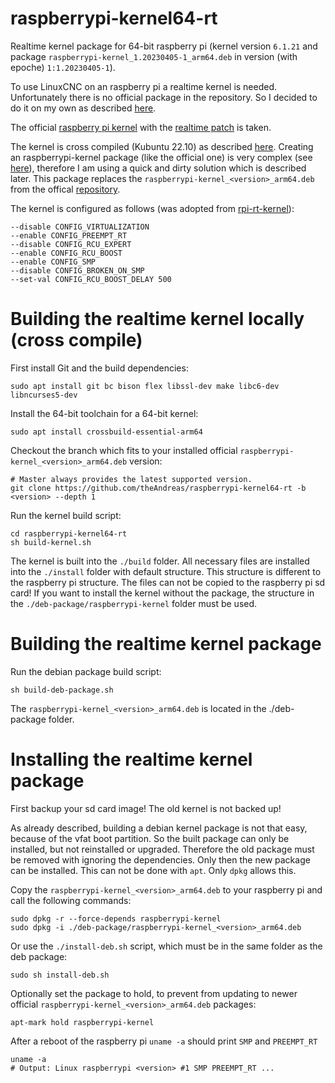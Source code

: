 # raspberrypi-kernel64-rt

Realtime kernel package for 64-bit raspberry pi (kernel version `6.1.21` and package `raspberrypi-kernel_1.20230405-1_arm64.deb` in version (with epoche) `1:1.20230405-1`).

To use LinuxCNC on an raspberry pi a realtime kernel is needed. Unfortunately there is no official package in the repository. So I decided to do it on my own as described [here](https://forum.linuxcnc.org/9-installing-linuxcnc/47662-installing-linuxcnc-2-9-on-raspberry-pi-4-with-preempt-rt-kernel).

The official [raspberry pi kernel](https://github.com/raspberrypi/linux.git) with the [realtime patch](https://mirrors.edge.kernel.org/pub/linux/kernel/projects/rt/) is taken.

The kernel is cross compiled (Kubuntu 22.10) as described [here](https://www.raspberrypi.com/documentation/computers/linux_kernel.html). Creating an raspberrypi-kernel package (like the official one) is very complex (see [here](https://raspberrypi.stackexchange.com/a/94827)), therefore I am using a quick and dirty solution which is described later. This package replaces the `raspberrypi-kernel_<version>_arm64.deb` from the offical [repository](https://archive.raspberrypi.org/debian/pool/main/r/raspberrypi-firmware).

The kernel is configured as follows (was adopted from [rpi-rt-kernel](https://github.com/remusmp/rpi-rt-kernel)):

```console
--disable CONFIG_VIRTUALIZATION
--enable CONFIG_PREEMPT_RT
--disable CONFIG_RCU_EXPERT
--enable CONFIG_RCU_BOOST
--enable CONFIG_SMP
--disable CONFIG_BROKEN_ON_SMP
--set-val CONFIG_RCU_BOOST_DELAY 500
```
# Building the realtime kernel locally (cross compile)

First install Git and the build dependencies:

```console
sudo apt install git bc bison flex libssl-dev make libc6-dev libncurses5-dev
```

Install the 64-bit toolchain for a 64-bit kernel:

```console
sudo apt install crossbuild-essential-arm64
```

Checkout the branch which fits to your installed official `raspberrypi-kernel_<version>_arm64.deb` version:

```console
# Master always provides the latest supported version.
git clone https://github.com/theAndreas/raspberrypi-kernel64-rt -b <version> --depth 1
```

Run the kernel build script:

```console
cd raspberrypi-kernel64-rt
sh build-kernel.sh
```

The kernel is built into the `./build` folder. All necessary files are installed into the `./install` folder with default structure. This structure is different to the raspberry pi structure. The files can not be copied to the raspberry pi sd card! If you want to install the kernel without the package, the structure in the `./deb-package/raspberrypi-kernel` folder must be used.

# Building the realtime kernel package

Run the debian package build script:

```console
sh build-deb-package.sh
```

The `raspberrypi-kernel_<version>_arm64.deb` is located in the ./deb-package folder.

# Installing the realtime kernel package

First backup your sd card image! The old kernel is not backed up!

As already described, building a debian kernel package is not that easy, because of the vfat boot partition. So the built package can only be installed, but not reinstalled or upgraded. Therefore the old package must be removed with ignoring the dependencies. Only then the new package can be installed. This can not be done with `apt`. Only `dpkg` allows this.

Copy the `raspberrypi-kernel_<version>_arm64.deb` to your raspberry pi and call the following commands:

```console
sudo dpkg -r --force-depends raspberrypi-kernel
sudo dpkg -i ./deb-package/raspberrypi-kernel_<version>_arm64.deb
```

Or use the `./install-deb.sh` script, which must be in the same folder as the deb package:

```console
sudo sh install-deb.sh
```

Optionally set the package to hold, to prevent from updating to newer official `raspberrypi-kernel_<version>_arm64.deb` packages:

```console
apt-mark hold raspberrypi-kernel
```
After a reboot of the raspberry pi `uname -a` should print `SMP` and `PREEMPT_RT`

```console
uname -a
# Output: Linux raspberrypi <version> #1 SMP PREEMPT_RT ...
```
